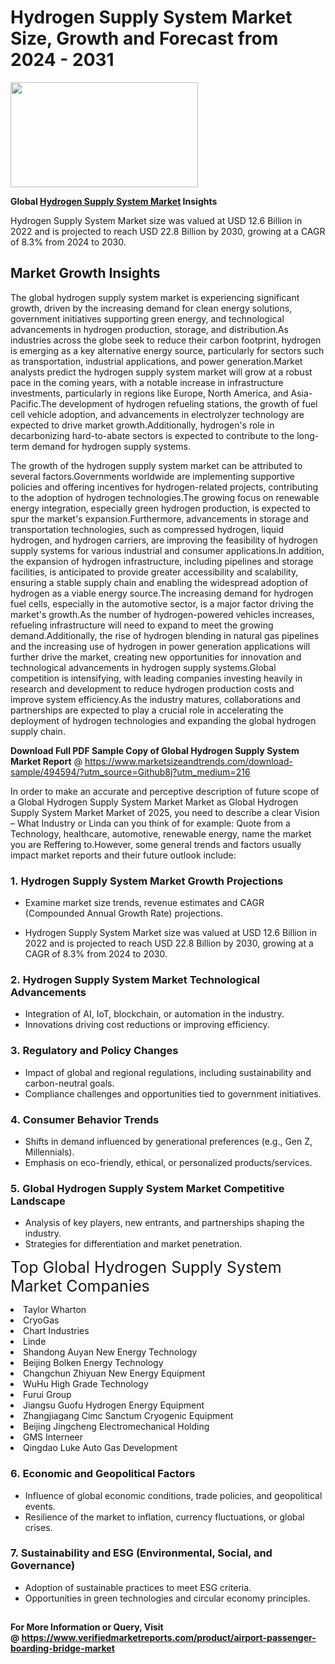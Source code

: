 <H1>Hydrogen Supply System Market Size, Growth and Forecast from 2024 - 2031</H1><img class="aligncenter size-medium wp-image-584254" src="https://thirdeyenews.in/wp-content/uploads/2024/09/Global-Market-Research-300x168.jpeg" alt="" width="300" height="168" /><p><strong>Global&nbsp;<a href="https://www.marketsizeandtrends.com/download-sample/494594/?utm_source=Github8j?utm_medium=216">Hydrogen Supply System Market</a> Insights</strong></p><p>Hydrogen Supply System Market size was valued at USD 12.6 Billion in 2022 and is projected to reach USD 22.8 Billion by 2030, growing at a CAGR of 8.3% from 2024 to 2030.</p><p><h2>Market Growth Insights</h2> <p>The global hydrogen supply system market is experiencing significant growth, driven by the increasing demand for clean energy solutions, government initiatives supporting green energy, and technological advancements in hydrogen production, storage, and distribution.As industries across the globe seek to reduce their carbon footprint, hydrogen is emerging as a key alternative energy source, particularly for sectors such as transportation, industrial applications, and power generation.Market analysts predict the hydrogen supply system market will grow at a robust pace in the coming years, with a notable increase in infrastructure investments, particularly in regions like Europe, North America, and Asia-Pacific.The development of hydrogen refueling stations, the growth of fuel cell vehicle adoption, and advancements in electrolyzer technology are expected to drive market growth.Additionally, hydrogen's role in decarbonizing hard-to-abate sectors is expected to contribute to the long-term demand for hydrogen supply systems.</p> <p>The growth of the hydrogen supply system market can be attributed to several factors.Governments worldwide are implementing supportive policies and offering incentives for hydrogen-related projects, contributing to the adoption of hydrogen technologies.The growing focus on renewable energy integration, especially green hydrogen production, is expected to spur the market's expansion.Furthermore, advancements in storage and transportation technologies, such as compressed hydrogen, liquid hydrogen, and hydrogen carriers, are improving the feasibility of hydrogen supply systems for various industrial and consumer applications.In addition, the expansion of hydrogen infrastructure, including pipelines and storage facilities, is anticipated to provide greater accessibility and scalability, ensuring a stable supply chain and enabling the widespread adoption of hydrogen as a viable energy source.The increasing demand for hydrogen fuel cells, especially in the automotive sector, is a major factor driving the market's growth.As the number of hydrogen-powered vehicles increases, refueling infrastructure will need to expand to meet the growing demand.Additionally, the rise of hydrogen blending in natural gas pipelines and the increasing use of hydrogen in power generation applications will further drive the market, creating new opportunities for innovation and technological advancements in hydrogen supply systems.Global competition is intensifying, with leading companies investing heavily in research and development to reduce hydrogen production costs and improve system efficiency.As the industry matures, collaborations and partnerships are expected to play a crucial role in accelerating the deployment of hydrogen technologies and expanding the global hydrogen supply chain.<p><span class=""><strong>Download Full PDF Sample Copy of Global Hydrogen Supply System Market Report</strong> @ <a href="https://www.marketsizeandtrends.com/download-sample/494594/?utm_source=Github8j?utm_medium=216" target="_blank">https://www.marketsizeandtrends.com/download-sample/494594/?utm_source=Github8j?utm_medium=216</a></span></p><p>In order to make an accurate and perceptive description of future scope of a Global&nbsp;Hydrogen Supply System Market Market as Global&nbsp;Hydrogen Supply System Market Market of 2025, you need to describe a clear Vision &ndash; What Industry or Linda can you think of for example: Quote from a Technology, healthcare, automotive, renewable energy, name the market you are Reffering to.However, some general trends and factors usually impact market reports and their future outlook include:</p><h3>1.&nbsp;<strong>Hydrogen Supply System Market Growth Projections</strong></h3><ul><li>Examine market size trends, revenue estimates and CAGR (Compounded Annual Growth Rate) projections.</li><li><p>Hydrogen Supply System Market size was valued at USD 12.6 Billion in 2022 and is projected to reach USD 22.8 Billion by 2030, growing at a CAGR of 8.3% from 2024 to 2030.</p></li></ul><h3>2.&nbsp;<strong>Hydrogen Supply System Market Technological Advancements</strong></h3><ul><li>Integration of AI, IoT, blockchain, or automation in the industry.</li><li>Innovations driving cost reductions or improving efficiency.</li></ul><h3>3.&nbsp;<strong>Regulatory and Policy Changes</strong></h3><ul><li>Impact of global and regional regulations, including sustainability and carbon-neutral goals.</li><li>Compliance challenges and opportunities tied to government initiatives.</li></ul><h3>4.&nbsp;<strong>Consumer Behavior Trends</strong></h3><ul><li>Shifts in demand influenced by generational preferences (e.g., Gen Z, Millennials).</li><li>Emphasis on eco-friendly, ethical, or personalized products/services.</li></ul><h3>5.&nbsp;<strong>Global Hydrogen Supply System Market Competitive Landscape</strong></h3><ul><li>Analysis of key players, new entrants, and partnerships shaping the industry.</li><li>Strategies for differentiation and market penetration.</li></ul><p data-pm-slice="1 1 []"><span style="color: inherit; font-family: inherit; font-size: 25px;">Top Global Hydrogen Supply System Market Companies</span></p><div class="" data-test-id=""><p><li>Taylor Wharton</li><li> CryoGas</li><li> Chart Industries</li><li> Linde</li><li> Shandong Auyan New Energy Technology</li><li> Beijing Bolken Energy Technology</li><li> Changchun Zhiyuan New Energy Equipment</li><li> WuHu High Grade Technology</li><li> Furui Group</li><li> Jiangsu Guofu Hydrogen Energy Equipment</li><li> Zhangjiagang Cimc Sanctum Cryogenic Equipment</li><li> Beijing Jingcheng Electromechanical Holding</li><li> GMS Interneer</li><li> Qingdao Luke Auto Gas Development</li></p></div><h3>6.&nbsp;<strong>Economic and Geopolitical Factors</strong></h3><ul><li>Influence of global economic conditions, trade policies, and geopolitical events.</li><li>Resilience of the market to inflation, currency fluctuations, or global crises.</li></ul><h3>7.&nbsp;<strong>Sustainability and ESG (Environmental, Social, and Governance)</strong></h3><ul><li>Adoption of sustainable practices to meet ESG criteria.</li><li>Opportunities in green technologies and circular economy principles.</li></ul><h2><strong style="font-size: 14px;">For More Information or Query, Visit @&nbsp;</strong><a style="background-color: #ffffff; font-size: 14px;" href="https://www.marketsizeandtrends.com/report/hydrogen-supply-system-market/" target="_blank">https://www.verifiedmarketreports.com/product/airport-passenger-boarding-bridge-market</a></h2>